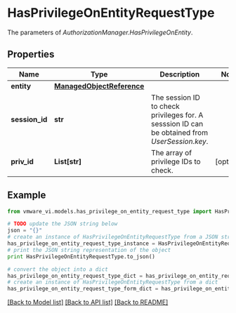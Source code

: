 # HasPrivilegeOnEntityRequestType

The parameters of *AuthorizationManager.HasPrivilegeOnEntity*. 

## Properties
Name | Type | Description | Notes
------------ | ------------- | ------------- | -------------
**entity** | [**ManagedObjectReference**](ManagedObjectReference.md) |  | 
**session_id** | **str** | The session ID to check privileges for. A sesssion ID can be obtained from *UserSession.key*.  | 
**priv_id** | **List[str]** | The array of privilege IDs to check.  | [optional] 

## Example

```python
from vmware_vi.models.has_privilege_on_entity_request_type import HasPrivilegeOnEntityRequestType

# TODO update the JSON string below
json = "{}"
# create an instance of HasPrivilegeOnEntityRequestType from a JSON string
has_privilege_on_entity_request_type_instance = HasPrivilegeOnEntityRequestType.from_json(json)
# print the JSON string representation of the object
print HasPrivilegeOnEntityRequestType.to_json()

# convert the object into a dict
has_privilege_on_entity_request_type_dict = has_privilege_on_entity_request_type_instance.to_dict()
# create an instance of HasPrivilegeOnEntityRequestType from a dict
has_privilege_on_entity_request_type_form_dict = has_privilege_on_entity_request_type.from_dict(has_privilege_on_entity_request_type_dict)
```
[[Back to Model list]](../README.md#documentation-for-models) [[Back to API list]](../README.md#documentation-for-api-endpoints) [[Back to README]](../README.md)


